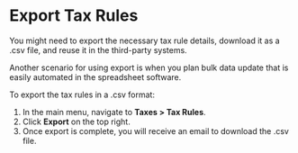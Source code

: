 # Export Tax Rules

<!-- start -->

You might need to export the necessary tax rule details, download it as a .csv file, and reuse it in the third-party systems.

Another scenario for using export is when you plan bulk data update that is easily automated in the spreadsheet software.

To export the tax rules in a .csv format:

1. In the main menu, navigate to **Taxes > Tax Rules**.
2. Click **Export** on the top right.
3. Once export is complete, you will receive an email to download the .csv file.

